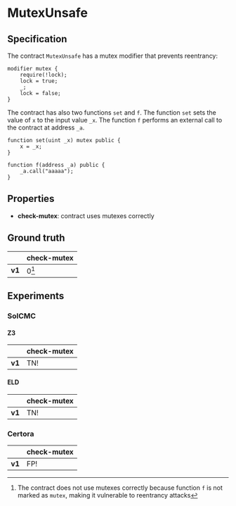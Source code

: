 # MutexUnsafe

## Specification
The contract `MutexUnsafe` has a mutex modifier that prevents reentrancy:
```
modifier mutex {
    require(!lock);
    lock = true;
    _;
    lock = false;
}
```
The contract has also two functions `set` and `f`. The function `set` sets the value of `x` to the input value `_x`. The function `f` performs an external call to the contract at address `_a`.
```
function set(uint _x) mutex public {
    x = _x;
}

function f(address _a) public {
    _a.call("aaaaa");
}
```

## Properties
- **check-mutex**: contract uses mutexes correctly

## Ground truth
|        | check-mutex |
|--------|-------------|
| **v1** | 0[^1]       |
 
[^1]: The contract does not use mutexes correctly because function `f` is not marked as `mutex`, making it vulnerable to reentrancy attacks

## Experiments
### SolCMC
#### Z3
|        | check-mutex |
|--------|-------------|
| **v1** | TN!         |
 

#### ELD
|        | check-mutex |
|--------|-------------|
| **v1** | TN!         |
 


### Certora
|        | check-mutex |
|--------|-------------|
| **v1** | FP!         |
 

